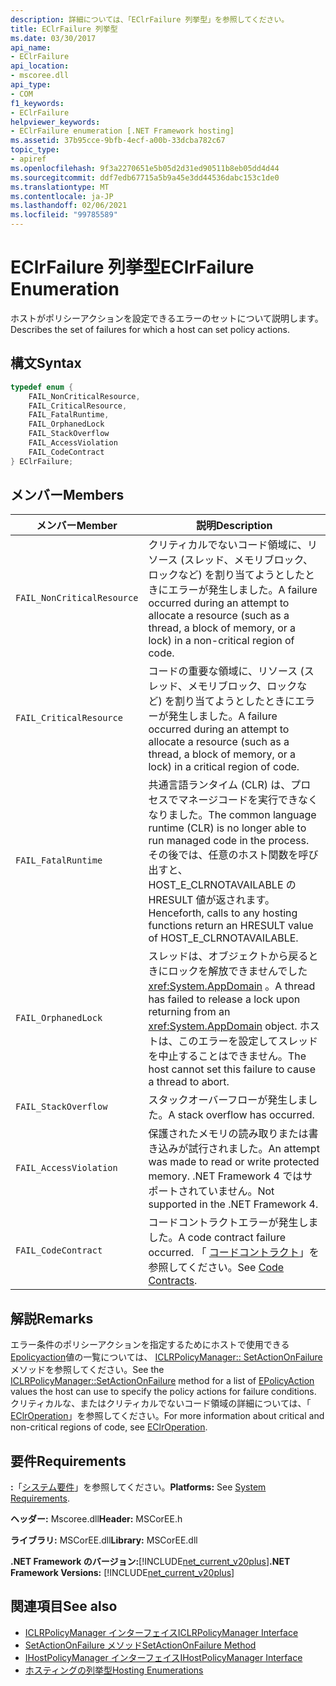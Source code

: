 ```yaml
---
description: 詳細については、「EClrFailure 列挙型」を参照してください。
title: EClrFailure 列挙型
ms.date: 03/30/2017
api_name:
- EClrFailure
api_location:
- mscoree.dll
api_type:
- COM
f1_keywords:
- EClrFailure
helpviewer_keywords:
- EClrFailure enumeration [.NET Framework hosting]
ms.assetid: 37b95cce-9bfb-4ecf-a00b-33dcba782c67
topic_type:
- apiref
ms.openlocfilehash: 9f3a2270651e5b05d2d31ed90511b8eb05dd4d44
ms.sourcegitcommit: ddf7edb67715a5b9a45e3dd44536dabc153c1de0
ms.translationtype: MT
ms.contentlocale: ja-JP
ms.lasthandoff: 02/06/2021
ms.locfileid: "99785589"
---
```

# <a name="eclrfailure-enumeration"></a><span data-ttu-id="ff3e2-103">EClrFailure 列挙型</span><span class="sxs-lookup"><span data-stu-id="ff3e2-103">EClrFailure Enumeration</span></span>

<span data-ttu-id="ff3e2-104">ホストがポリシーアクションを設定できるエラーのセットについて説明します。</span><span class="sxs-lookup"><span data-stu-id="ff3e2-104">Describes the set of failures for which a host can set policy actions.</span></span>  
  
## <a name="syntax"></a><span data-ttu-id="ff3e2-105">構文</span><span class="sxs-lookup"><span data-stu-id="ff3e2-105">Syntax</span></span>  
  
```cpp  
typedef enum {  
    FAIL_NonCriticalResource,  
    FAIL_CriticalResource,  
    FAIL_FatalRuntime,  
    FAIL_OrphanedLock  
    FAIL_StackOverflow  
    FAIL_AccessViolation  
    FAIL_CodeContract  
} EClrFailure;  
```  
  
## <a name="members"></a><span data-ttu-id="ff3e2-106">メンバー</span><span class="sxs-lookup"><span data-stu-id="ff3e2-106">Members</span></span>  
  
|<span data-ttu-id="ff3e2-107">メンバー</span><span class="sxs-lookup"><span data-stu-id="ff3e2-107">Member</span></span>|<span data-ttu-id="ff3e2-108">説明</span><span class="sxs-lookup"><span data-stu-id="ff3e2-108">Description</span></span>|  
|------------|-----------------|  
|`FAIL_NonCriticalResource`|<span data-ttu-id="ff3e2-109">クリティカルでないコード領域に、リソース (スレッド、メモリブロック、ロックなど) を割り当てようとしたときにエラーが発生しました。</span><span class="sxs-lookup"><span data-stu-id="ff3e2-109">A failure occurred during an attempt to allocate a resource (such as a thread, a block of memory, or a lock) in a non-critical region of code.</span></span>|  
|`FAIL_CriticalResource`|<span data-ttu-id="ff3e2-110">コードの重要な領域に、リソース (スレッド、メモリブロック、ロックなど) を割り当てようとしたときにエラーが発生しました。</span><span class="sxs-lookup"><span data-stu-id="ff3e2-110">A failure occurred during an attempt to allocate a resource (such as a thread, a block of memory, or a lock) in a critical region of code.</span></span>|  
|`FAIL_FatalRuntime`|<span data-ttu-id="ff3e2-111">共通言語ランタイム (CLR) は、プロセスでマネージコードを実行できなくなりました。</span><span class="sxs-lookup"><span data-stu-id="ff3e2-111">The common language runtime (CLR) is no longer able to run managed code in the process.</span></span> <span data-ttu-id="ff3e2-112">その後では、任意のホスト関数を呼び出すと、HOST_E_CLRNOTAVAILABLE の HRESULT 値が返されます。</span><span class="sxs-lookup"><span data-stu-id="ff3e2-112">Henceforth, calls to any hosting functions return an HRESULT value of HOST_E_CLRNOTAVAILABLE.</span></span>|  
|`FAIL_OrphanedLock`|<span data-ttu-id="ff3e2-113">スレッドは、オブジェクトから戻るときにロックを解放できませんでした <xref:System.AppDomain> 。</span><span class="sxs-lookup"><span data-stu-id="ff3e2-113">A thread has failed to release a lock upon returning from an <xref:System.AppDomain> object.</span></span> <span data-ttu-id="ff3e2-114">ホストは、このエラーを設定してスレッドを中止することはできません。</span><span class="sxs-lookup"><span data-stu-id="ff3e2-114">The host cannot set this failure to cause a thread to abort.</span></span>|  
|`FAIL_StackOverflow`|<span data-ttu-id="ff3e2-115">スタックオーバーフローが発生しました。</span><span class="sxs-lookup"><span data-stu-id="ff3e2-115">A stack overflow has occurred.</span></span>|  
|`FAIL_AccessViolation`|<span data-ttu-id="ff3e2-116">保護されたメモリの読み取りまたは書き込みが試行されました。</span><span class="sxs-lookup"><span data-stu-id="ff3e2-116">An attempt was made to read or write protected memory.</span></span> <span data-ttu-id="ff3e2-117">.NET Framework 4 ではサポートされていません。</span><span class="sxs-lookup"><span data-stu-id="ff3e2-117">Not supported in the .NET Framework 4.</span></span>|  
|`FAIL_CodeContract`|<span data-ttu-id="ff3e2-118">コードコントラクトエラーが発生しました。</span><span class="sxs-lookup"><span data-stu-id="ff3e2-118">A code contract failure occurred.</span></span> <span data-ttu-id="ff3e2-119">「 [コードコントラクト](../../debug-trace-profile/code-contracts.md)」を参照してください。</span><span class="sxs-lookup"><span data-stu-id="ff3e2-119">See [Code Contracts](../../debug-trace-profile/code-contracts.md).</span></span>|  
  
## <a name="remarks"></a><span data-ttu-id="ff3e2-120">解説</span><span class="sxs-lookup"><span data-stu-id="ff3e2-120">Remarks</span></span>  

 <span data-ttu-id="ff3e2-121">エラー条件のポリシーアクションを指定するためにホストで使用できる[Epolicyaction](epolicyaction-enumeration.md)値の一覧については、 [ICLRPolicyManager:: SetActionOnFailure](iclrpolicymanager-setactiononfailure-method.md)メソッドを参照してください。</span><span class="sxs-lookup"><span data-stu-id="ff3e2-121">See the [ICLRPolicyManager::SetActionOnFailure](iclrpolicymanager-setactiononfailure-method.md) method for a list of [EPolicyAction](epolicyaction-enumeration.md) values the host can use to specify the policy actions for failure conditions.</span></span> <span data-ttu-id="ff3e2-122">クリティカルな、またはクリティカルでないコード領域の詳細については、「 [EClrOperation](eclroperation-enumeration.md)」を参照してください。</span><span class="sxs-lookup"><span data-stu-id="ff3e2-122">For more information about critical and non-critical regions of code, see [EClrOperation](eclroperation-enumeration.md).</span></span>  
  
## <a name="requirements"></a><span data-ttu-id="ff3e2-123">要件</span><span class="sxs-lookup"><span data-stu-id="ff3e2-123">Requirements</span></span>  

 <span data-ttu-id="ff3e2-124">**:**「[システム要件](../../get-started/system-requirements.md)」を参照してください。</span><span class="sxs-lookup"><span data-stu-id="ff3e2-124">**Platforms:** See [System Requirements](../../get-started/system-requirements.md).</span></span>  
  
 <span data-ttu-id="ff3e2-125">**ヘッダー:** Mscoree.dll</span><span class="sxs-lookup"><span data-stu-id="ff3e2-125">**Header:** MSCorEE.h</span></span>  
  
 <span data-ttu-id="ff3e2-126">**ライブラリ:** MSCorEE.dll</span><span class="sxs-lookup"><span data-stu-id="ff3e2-126">**Library:** MSCorEE.dll</span></span>  
  
 <span data-ttu-id="ff3e2-127">**.NET Framework のバージョン:**[!INCLUDE[net_current_v20plus](../../../../includes/net-current-v20plus-md.md)]</span><span class="sxs-lookup"><span data-stu-id="ff3e2-127">**.NET Framework Versions:** [!INCLUDE[net_current_v20plus](../../../../includes/net-current-v20plus-md.md)]</span></span>  
  
## <a name="see-also"></a><span data-ttu-id="ff3e2-128">関連項目</span><span class="sxs-lookup"><span data-stu-id="ff3e2-128">See also</span></span>

- [<span data-ttu-id="ff3e2-129">ICLRPolicyManager インターフェイス</span><span class="sxs-lookup"><span data-stu-id="ff3e2-129">ICLRPolicyManager Interface</span></span>](iclrpolicymanager-interface.md)
- [<span data-ttu-id="ff3e2-130">SetActionOnFailure メソッド</span><span class="sxs-lookup"><span data-stu-id="ff3e2-130">SetActionOnFailure Method</span></span>](iclrpolicymanager-setactiononfailure-method.md)
- [<span data-ttu-id="ff3e2-131">IHostPolicyManager インターフェイス</span><span class="sxs-lookup"><span data-stu-id="ff3e2-131">IHostPolicyManager Interface</span></span>](ihostpolicymanager-interface.md)
- [<span data-ttu-id="ff3e2-132">ホスティングの列挙型</span><span class="sxs-lookup"><span data-stu-id="ff3e2-132">Hosting Enumerations</span></span>](hosting-enumerations.md)
